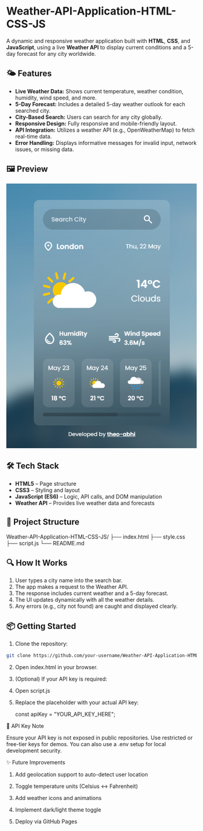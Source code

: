 # Weather-API-Application-HTML-CSS-JS

A dynamic and responsive weather application built with **HTML**, **CSS**, and **JavaScript**, using a live **Weather API** to display current conditions and a 5-day forecast for any city worldwide.

## 🌤️ Features

- **Live Weather Data:** Shows current temperature, weather condition, humidity, wind speed, and more.
- **5-Day Forecast:** Includes a detailed 5-day weather outlook for each searched city.
- **City-Based Search:** Users can search for any city globally.
- **Responsive Design:** Fully responsive and mobile-friendly layout.
- **API Integration:** Utilizes a weather API (e.g., OpenWeatherMap) to fetch real-time data.
- **Error Handling:** Displays informative messages for invalid input, network issues, or missing data.

## 🖼️ Preview

![App Screenshot](./assets/Weather-App.png)

## 🛠️ Tech Stack

- **HTML5** – Page structure
- **CSS3** – Styling and layout
- **JavaScript (ES6)** – Logic, API calls, and DOM manipulation
- **Weather API** – Provides live weather data and forecasts

## 📁 Project Structure

Weather-API-Application-HTML-CSS-JS/
├── index.html
├── style.css
├── script.js
└── README.md

## 🔍 How It Works

1. User types a city name into the search bar.
2. The app makes a request to the Weather API.
3. The response includes current weather and a 5-day forecast.
4. The UI updates dynamically with all the weather details.
5. Any errors (e.g., city not found) are caught and displayed clearly.

## 📦 Getting Started

1. Clone the repository:

```bash
git clone https://github.com/your-username/Weather-API-Application-HTML-CSS-JS.git
```

2. Open index.html in your browser.

3. (Optional) If your API key is required:

4. Open script.js

5. Replace the placeholder with your actual API key:

   const apiKey = "YOUR_API_KEY_HERE";

🔐 API Key Note

Ensure your API key is not exposed in public repositories. Use restricted or free-tier keys for demos. You can also use a .env setup for local development security.

✨ Future Improvements

1. Add geolocation support to auto-detect user location

2. Toggle temperature units (Celsius ↔ Fahrenheit)

3. Add weather icons and animations

4. Implement dark/light theme toggle

5. Deploy via GitHub Pages
